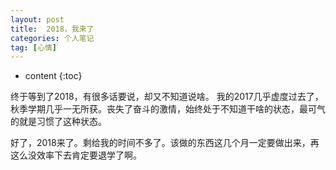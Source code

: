 ```yaml
---
layout: post
title:  2018，我来了
categories: 个人笔记
tag: [心情]
---
```



* content
{:toc}


终于等到了2018，有很多话要说，却又不知道说啥。
我的2017几乎虚度过去了，秋季学期几乎一无所获。丧失了奋斗的激情，始终处于不知道干啥的状态，最可气的就是习惯了这种状态。

好了，2018来了。剩给我的时间不多了。该做的东西这几个月一定要做出来，再这么没效率下去肯定要退学了啊。

